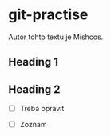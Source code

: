 # git-practise

Autor tohto textu je Mishcos.

## Heading 1 

## Heading 2

* [ ] Treba opravit
* [ ] Zoznam









